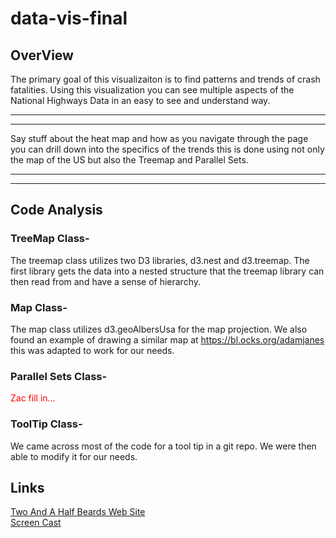 # data-vis-final

## OverView
<p>
The primary goal of this visualizaiton is to find patterns and trends of crash fatalities. Using this visualization you 
can see multiple aspects of the National Highways Data in an easy to see and understand way.

****************
*************
Say stuff about the heat map and how as you navigate through the page you can drill down into the specifics of the trends
this is done using not only the map of the US but also the Treemap and Parallel Sets.
******
*******
</p>

## Code Analysis

### TreeMap Class-
<p>
    The treemap class utilizes two D3 libraries, d3.nest and d3.treemap.  The first library gets the data into a nested structure that the treemap library can then read from and have a sense of hierarchy.</p>

### Map Class-
<p>
    The map class utilizes d3.geoAlbersUsa for the map projection.  We also found an example of drawing a similar map at <a href= "https://bl.ocks.org/adamjanes/6cf85a4fd79e122695ebde7d41fe327f">https://bl.ocks.org/adamjanes</a> this was adapted to work for our needs.
</p>

### Parallel Sets Class-
<p>
    <p style="color:red;">Zac fill in...</p>
</p>

### ToolTip Class-
<p>
    We came across most of the code for a tool tip in a git repo. We were then able to modify it for our needs.
</p>

## Links
<a href="https://zcjhnsn.github.io/data-vis-final/">Two And A Half Beards Web Site</a> <br>
<a href="https://www.youtube.com/embed/zRr8s84guPQ">Screen Cast</a>